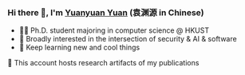 ### Hi there 👋, I'm [Yuanyuan Yuan](https://yuanyuan-yuan.github.io/) (袁渊源 in Chinese)

- 👨‍🎓 Ph.D. student majoring in computer science @ HKUST  
- 🤩 Broadly interested in the intersection of security & AI & software
- 🧠 Keep learning new and cool things

🌟 This account hosts research artifacts of my publications

<!--
**Yuanyuan-Yuan/Yuanyuan-Yuan** is a ✨ _special_ ✨ repository because its `README.md` (this file) appears on your GitHub profile.

Here are some ideas to get you started:

- 🔭 I’m currently working on ...
- 🌱 I’m currently learning ...
- 👯 I’m looking to collaborate on ...
- 🤔 I’m looking for help with ...
- 💬 Ask me about ...
- 📫 How to reach me: ...
- 😄 Pronouns: ...
- ⚡ Fun fact: ...
-->
